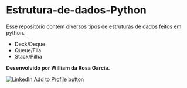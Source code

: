 ﻿# Estrutura-de-dados-Python


Esse repositório contém diversos tipos de estruturas de dados feitos em python.



<ul>
<li>Deck/Deque</li>
<li>Queue/Fila</li>
<li>Stack/Pilha</li>
</ul>

<b>Desenvolvido por William da Rosa Garcia.</b>

<div><a href="https://www.linkedin.com/in/williamdarosagarcia?startTask=CERTIFICATION_NAME" rel="nofollow" target="_blank"><img src="https://download.linkedin.com/desktop/add2profile/buttons/en_US.png" alt="LinkedIn Add to Profile button"></a></div>
